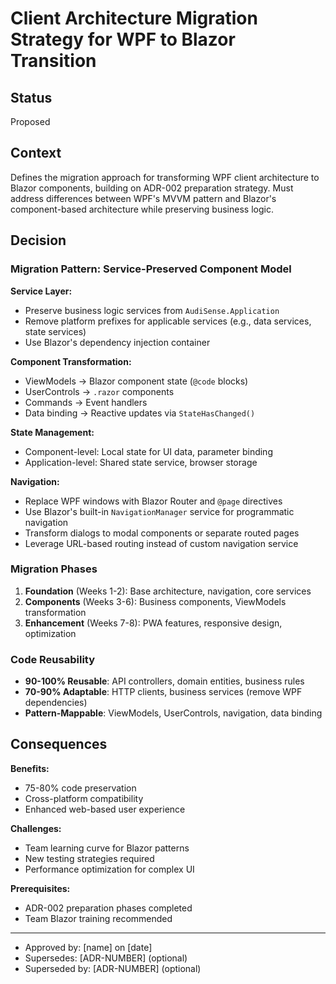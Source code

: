 # Client Architecture Migration Strategy for WPF to Blazor Transition

## Status

Proposed

## Context

Defines the migration approach for transforming WPF client architecture to Blazor components, building on ADR-002 preparation strategy. Must address differences between WPF's MVVM pattern and Blazor's component-based architecture while preserving business logic.

## Decision

### Migration Pattern: Service-Preserved Component Model

**Service Layer:**
- Preserve business logic services from `AudiSense.Application`
- Remove platform prefixes for applicable services (e.g., data services, state services)
- Use Blazor's dependency injection container

**Component Transformation:**
- ViewModels → Blazor component state (`@code` blocks)
- UserControls → `.razor` components
- Commands → Event handlers
- Data binding → Reactive updates via `StateHasChanged()`

**State Management:**
- Component-level: Local state for UI data, parameter binding
- Application-level: Shared state service, browser storage

**Navigation:**
- Replace WPF windows with Blazor Router and `@page` directives
- Use Blazor's built-in `NavigationManager` service for programmatic navigation
- Transform dialogs to modal components or separate routed pages
- Leverage URL-based routing instead of custom navigation service

### Migration Phases

1. **Foundation** (Weeks 1-2): Base architecture, navigation, core services
2. **Components** (Weeks 3-6): Business components, ViewModels transformation
3. **Enhancement** (Weeks 7-8): PWA features, responsive design, optimization

### Code Reusability

- **90-100% Reusable**: API controllers, domain entities, business rules
- **70-90% Adaptable**: HTTP clients, business services (remove WPF dependencies)
- **Pattern-Mappable**: ViewModels, UserControls, navigation, data binding

## Consequences

**Benefits:**
- 75-80% code preservation
- Cross-platform compatibility
- Enhanced web-based user experience

**Challenges:**
- Team learning curve for Blazor patterns
- New testing strategies required
- Performance optimization for complex UI

**Prerequisites:**
- ADR-002 preparation phases completed
- Team Blazor training recommended

---

* Approved by: [name] on [date]
* Supersedes: [ADR-NUMBER] (optional)
* Superseded by: [ADR-NUMBER] (optional)
